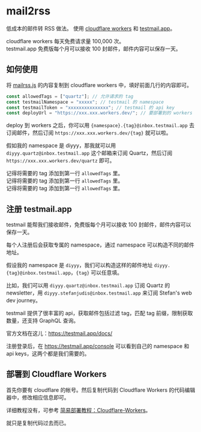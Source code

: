 # mail2rss

低成本的邮件转 RSS 做法。
使用 [cloudflare workers](https://workers.cloudflare.com/) 和 [testmail.app](https://testmail.app/)。

cloudflare workers 每天免费请求量 100,000 次。  
testmail.app 免费版每个月可以接收 100 封邮件，邮件内容可以保存一天。

## 如何使用

将 [mailrss.js](mail2rss.js) 的内容复制到 cloudflare workers 中，填好前面几行的内容即可。

```js
const allowedTags = ["quartz"]; // 允许请求的 tag
const testmailNamespace = "xxxxx"; // testmail 的 namespace
const testmailToken = "xxxxxxxxxxxxxxx"; // testmail 的 api key
const deployUrl = "https://xxx.xxx.workers.dev/"; // 要部署到的 workers 的域名
```

deploy 到 workers 之后，你可以用 `{namespace}.{tag}@inbox.testmail.app` 去订阅邮件，然后订阅 `https://xxx.xxx.workers.dev/{tag}` 就可以啦。

假如我的 namespace 是 diyyy，那我就可以用 `diyyy.quartz@inbox.testmail.app` 这个邮箱来订阅 Quartz，然后订阅 `https://xxx.xxx.workers.dev/quartz` 即可。

记得将需要的 tag 添加到第一行 `allowedTags` 里。  
记得将需要的 tag 添加到第一行 `allowedTags` 里。  
记得将需要的 tag 添加到第一行 `allowedTags` 里。  

## 注册 testmail.app

testmail 能帮我们接收邮件，免费版每个月可以接收 100 封邮件，邮件内容可以保存一天。

每个人注册后会获取专属的 namespace，通过 namespace 可以构造不同的邮件地址。

假设我的 namespace 是 `diyyy`，我们可以构造这样的邮件地址 `diyyy.{tag}@inbox.testmail.app`，`{tag}` 可以任意填。

比如，我们可以用 `diyyy.quartz@inbox.testmail.app` 订阅 Quartz 的 newsletter，用 `diyyy.stefanjudis@inbox.testmail.app` 来订阅 Stefan's web dev journey。

testmail 提供了很丰富的 api，获取邮件包括过滤 tag，匹配 tag 前缀，限制获取数量，还支持 GraphQL 查询。

官方文档在这儿：<https://testmail.app/docs/>

注册登录后，在 <https://testmail.app/console> 可以看到自己的 namespace 和 api keys，这两个都是我们需要的。

## 部署到 Cloudflare Workers

首先你要有 cloudflare 的帐号。然后复制代码到 Cloudflare Workers 的代码编辑器中，修改相应信息即可。

详细教程没有，可参考 [简易部署教程：Cloudflare-Workers](https://github.com/SeaHOH/GotoX/wiki/%E7%AE%80%E6%98%93%E9%83%A8%E7%BD%B2%E6%95%99%E7%A8%8B%EF%BC%9ACloudflare-Workers)。

就只是复制代码过去而已。
